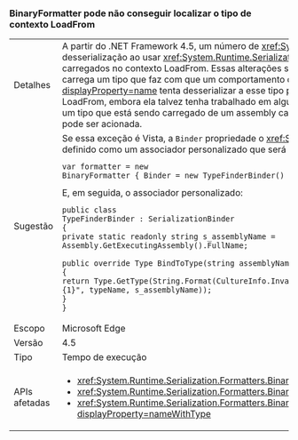 ### <a name="binaryformatter-can-fail-to-find-type-from-loadfrom-context"></a>BinaryFormatter pode não conseguir localizar o tipo de contexto LoadFrom

|   |   |
|---|---|
|Detalhes|A partir do .NET Framework 4.5, um número de <xref:System.Xml.Serialization.XmlSerializer?displayProperty=name> alterações podem causar diferenças na desserialização ao usar <xref:System.Runtime.Serialization.Formatters.Binary.BinaryFormatter?displayProperty=name> para desserializar tipos que foram carregados no contexto LoadFrom. Essas alterações são devido a novas maneiras <xref:System.Xml.Serialization.XmlSerializer?displayProperty=name> agora carrega um tipo que faz com que um comportamento diferente quando um <xref:System.Runtime.Serialization.Formatters.Binary.BinaryFormatter?displayProperty=name> tenta desserializar a esse tipo posteriormente. O associador de serialização padrão não pesquisa automaticamente o contexto LoadFrom, embora ela talvez tenha trabalhado em algumas circunstâncias com base no comportamento antigo do XmlSerializer. Devido a alterações, quando um tipo que está sendo carregado de um assembly carregado em um contexto diferente, um <xref:System.IO.FileNotFoundException?displayProperty=name> pode ser acionada.|
|Sugestão|Se essa exceção é Vista, a <code>Binder</code> propriedade o <xref:System.Runtime.Serialization.Formatters.Binary.BinaryFormatter?displayProperty=name> pode ser definido como um associador personalizado que será considerado do tipo correto.<pre><code class="language-C#">var formatter = new BinaryFormatter { Binder = new TypeFinderBinder() }&#13;&#10;</code></pre>E, em seguida, o associador personalizado:<pre><code class="language-C#">public class TypeFinderBinder : SerializationBinder&#13;&#10;{&#13;&#10;private static readonly string s_assemblyName = Assembly.GetExecutingAssembly().FullName;&#13;&#10;&#13;&#10;public override Type BindToType(string assemblyName, string typeName)&#13;&#10;{&#13;&#10;return Type.GetType(String.Format(CultureInfo.InvariantCulture, &quot;{0}, {1}&quot;, typeName, s_assemblyName));&#13;&#10;}&#13;&#10;}&#13;&#10;</code></pre>|
|Escopo|Microsoft Edge|
|Versão|4.5|
|Tipo|Tempo de execução|
|APIs afetadas|<ul><li><xref:System.Runtime.Serialization.Formatters.Binary.BinaryFormatter?displayProperty=nameWithType></li><li><xref:System.Runtime.Serialization.Formatters.Binary.BinaryFormatter.Deserialize(System.IO.Stream)?displayProperty=nameWithType></li><li><xref:System.Runtime.Serialization.Formatters.Binary.BinaryFormatter.Deserialize(System.IO.Stream,System.Runtime.Remoting.Messaging.HeaderHandler)?displayProperty=nameWithType></li></ul>|

